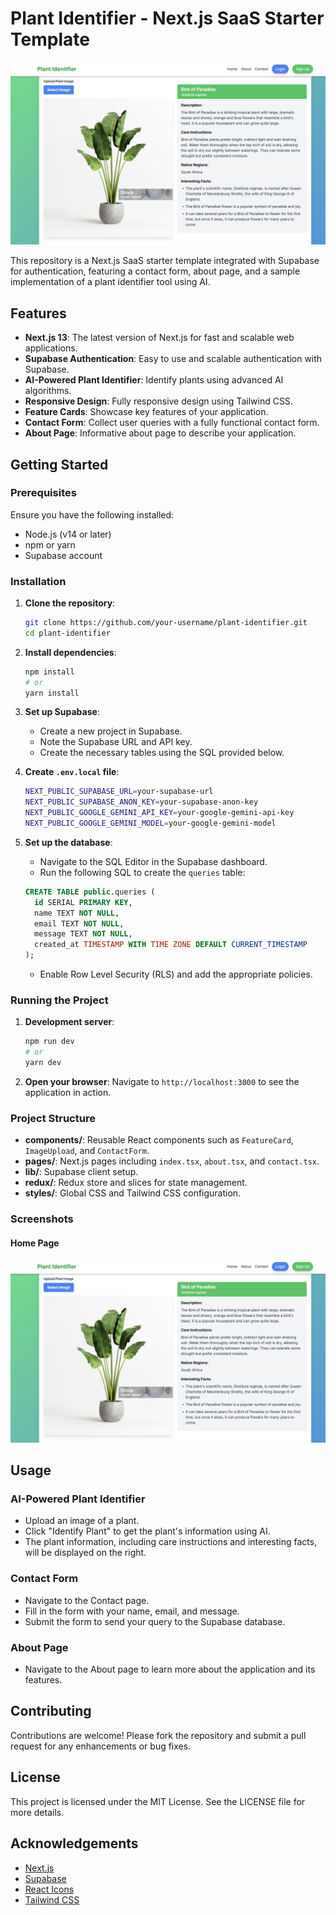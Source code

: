 # Plant Identifier - Next.js SaaS Starter Template

![Plant Identifier](./public/home.png)

This repository is a Next.js SaaS starter template integrated with Supabase for authentication, featuring a contact form, about page, and a sample implementation of a plant identifier tool using AI.

## Features

- **Next.js 13**: The latest version of Next.js for fast and scalable web applications.
- **Supabase Authentication**: Easy to use and scalable authentication with Supabase.
- **AI-Powered Plant Identifier**: Identify plants using advanced AI algorithms.
- **Responsive Design**: Fully responsive design using Tailwind CSS.
- **Feature Cards**: Showcase key features of your application.
- **Contact Form**: Collect user queries with a fully functional contact form.
- **About Page**: Informative about page to describe your application.

## Getting Started

### Prerequisites

Ensure you have the following installed:

- Node.js (v14 or later)
- npm or yarn
- Supabase account

### Installation

1. **Clone the repository**:

   ```sh
   git clone https://github.com/your-username/plant-identifier.git
   cd plant-identifier
   ```

2. **Install dependencies**:

   ```sh
   npm install
   # or
   yarn install
   ```

3. **Set up Supabase**:

   - Create a new project in Supabase.
   - Note the Supabase URL and API key.
   - Create the necessary tables using the SQL provided below.

4. **Create `.env.local` file**:

   ```sh
   NEXT_PUBLIC_SUPABASE_URL=your-supabase-url
   NEXT_PUBLIC_SUPABASE_ANON_KEY=your-supabase-anon-key
   NEXT_PUBLIC_GOOGLE_GEMINI_API_KEY=your-google-gemini-api-key
   NEXT_PUBLIC_GOOGLE_GEMINI_MODEL=your-google-gemini-model
   ```

5. **Set up the database**:

   - Navigate to the SQL Editor in the Supabase dashboard.
   - Run the following SQL to create the `queries` table:

   ```sql
   CREATE TABLE public.queries (
     id SERIAL PRIMARY KEY,
     name TEXT NOT NULL,
     email TEXT NOT NULL,
     message TEXT NOT NULL,
     created_at TIMESTAMP WITH TIME ZONE DEFAULT CURRENT_TIMESTAMP
   );
   ```

   - Enable Row Level Security (RLS) and add the appropriate policies.

### Running the Project

1. **Development server**:

   ```sh
   npm run dev
   # or
   yarn dev
   ```

2. **Open your browser**:
   Navigate to `http://localhost:3000` to see the application in action.

### Project Structure

- **components/**: Reusable React components such as `FeatureCard`, `ImageUpload`, and `ContactForm`.
- **pages/**: Next.js pages including `index.tsx`, `about.tsx`, and `contact.tsx`.
- **lib/**: Supabase client setup.
- **redux/**: Redux store and slices for state management.
- **styles/**: Global CSS and Tailwind CSS configuration.

### Screenshots

#### Home Page

![Home Page](./public/home.png)

## Usage

### AI-Powered Plant Identifier

- Upload an image of a plant.
- Click "Identify Plant" to get the plant's information using AI.
- The plant information, including care instructions and interesting facts, will be displayed on the right.

### Contact Form

- Navigate to the Contact page.
- Fill in the form with your name, email, and message.
- Submit the form to send your query to the Supabase database.

### About Page

- Navigate to the About page to learn more about the application and its features.

## Contributing

Contributions are welcome! Please fork the repository and submit a pull request for any enhancements or bug fixes.

## License

This project is licensed under the MIT License. See the LICENSE file for more details.

## Acknowledgements

- [Next.js](https://nextjs.org/)
- [Supabase](https://supabase.io/)
- [React Icons](https://react-icons.github.io/react-icons/)
- [Tailwind CSS](https://tailwindcss.com/)
